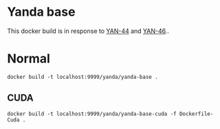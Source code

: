 # Yanda base

This docker build is in response to [YAN-44](https://jira.skatelescope.org/browse/YAN-44)
and [YAN-46](https://jira.skatelescope.org/browse/YAN-46)..

# Normal
```
docker build -t localhost:9999/yanda/yanda-base .
``` 

## CUDA

``` 
docker build -t localhost:9999/yanda/yanda-base-cuda -f Dockerfile-Cuda .
```
